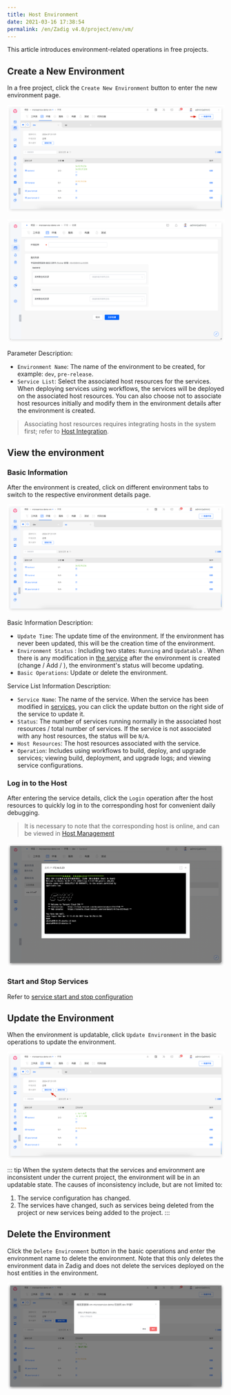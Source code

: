 ```yaml
---
title: Host Environment
date: 2021-03-16 17:38:54
permalink: /en/Zadig v4.0/project/env/vm/
---
```


This article introduces environment-related operations in free projects.

## Create a New Environment
In a free project, click the `Create New Environment` button to enter the new environment page.

![Create a new environment](../../../../_images/create_vm_env_1.png)

![Create a new environment](../../../../_images/create_vm_env_2.png)

Parameter Description:

- `Environment Name`: The name of the environment to be created, for example: `dev`, `pre-release`.
- `Service List`: Select the associated host resources for the services. When deploying services using workflows, the services will be deployed on the associated host resources. You can also choose not to associate host resources initially and modify them in the environment details after the environment is created.

> Associating host resources requires integrating hosts in the system first; refer to [Host Integration](/en/Zadig%20v4.0/settings/vm-management/).

## View the environment

### Basic Information

After the environment is created, click on different environment tabs to switch to the respective environment details page.

![Environment details](../../../../_images/show_vm_env_list.png)

Basic Information Description:

- `Update Time`: The update time of the environment. If the environment has never been updated, this will be the creation time of the environment.
- `Environment Status` : Including two states: `Running` and `Updatable` . When there is any modification in [the service](/en/Zadig%20v4.0/project/vm/service/) after the environment is created (change / Add / ), the environment's status will become updating.
- `Basic Operations`: Update or delete the environment.

Service List Information Description:

- `Service Name`: The name of the service. When the service has been modified in [services](/en/Zadig%20v4.0/project/vm/service/), you can click the update button on the right side of the service to update it.
- `Status`: The number of services running normally in the associated host resources / total number of services. If the service is not associated with any host resources, the status will be `N/A`.
- `Host Resources`: The host resources associated with the service.
- `Operation`: Includes using workflows to build, deploy, and upgrade services; viewing build, deployment, and upgrade logs; and viewing service configurations.

### Log in to the Host

After entering the service details, click the `Login` operation after the host resources to quickly log in to the corresponding host for convenient daily debugging.

> It is necessary to note that the corresponding host is online, and can be viewed in [Host Management](/en/Zadig%20v4.0/settings/vm-management/#view-host)

![Log in to the host](../../../../_images/login_vm_to_debug.png)

### Start and Stop Services

Refer to [service start and stop configuration](/en/Zadig%20v4.0/project/service/vm/#start-and-stop-configuration)

## Update the Environment

When the environment is updatable, click `Update Environment` in the basic operations to update the environment.

![Update the host environment](../../../../_images/update_vm_env.png)

::: tip
When the system detects that the services and environment are inconsistent under the current project, the environment will be in an updatable state. The causes of inconsistency include, but are not limited to:
1. The service configuration has changed.
2. The services have changed, such as services being deleted from the project or new services being added to the project.
:::

## Delete the Environment

Click the `Delete Environment` button in the basic operations and enter the environment name to delete the environment. Note that this only deletes the environment data in Zadig and does not delete the services deployed on the host entities in the environment.

![Delete the host environment](../../../../_images/delete_vm_env.png)